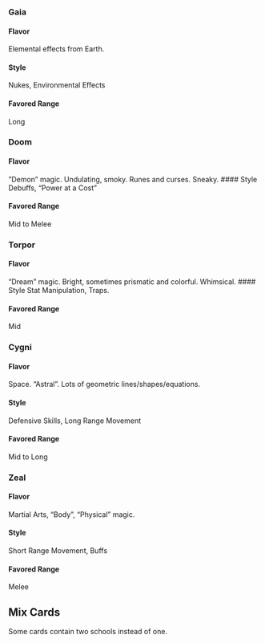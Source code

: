 
### Gaia
#### Flavor 
Elemental effects from Earth. 
#### Style 
Nukes, Environmental Effects 
#### Favored Range 
Long

### Doom
#### Flavor 
”Demon” magic. Undulating, smoky. Runes and curses. Sneaky. #### Style Debuffs, “Power at a Cost” 
#### Favored Range 
Mid to Melee

### Torpor
#### Flavor 
“Dream” magic. Bright, sometimes prismatic and colorful. Whimsical. #### Style Stat Manipulation, Traps. 
#### Favored Range 
Mid  

### Cygni
#### Flavor 
Space. “Astral”. Lots of geometric lines/shapes/equations. 
#### Style 
Defensive Skills, Long Range Movement 
#### Favored Range 
Mid to Long

### Zeal
#### Flavor 
Martial Arts, “Body”, “Physical” magic. 
#### Style 
Short Range Movement, Buffs 
#### Favored Range 
Melee

## Mix Cards

Some cards contain two schools instead of one.
